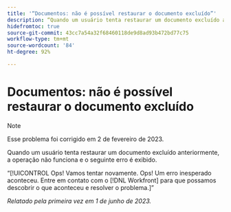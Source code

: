 ```yaml
---
title: '“Documentos: não é possível restaurar o documento excluído”'
description: “Quando um usuário tenta restaurar um documento excluído anteriormente, a operação não funciona e o erro ‘Ops!’ é exibido.”
hidefromtoc: true
source-git-commit: 43cc7a54a32f68460118de9d8ad93b472bd77c75
workflow-type: tm+mt
source-wordcount: '84'
ht-degree: 92%

---
```



# Documentos: não é possível restaurar o documento excluído

>[!NOTE]
>
>Esse problema foi corrigido em 2 de fevereiro de 2023.

<!-- On WF and WFP TOCs-->

Quando um usuário tenta restaurar um documento excluído anteriormente, a operação não funciona e o seguinte erro é exibido.

“[!UICONTROL Ops! Vamos tentar novamente. Ops! Um erro inesperado aconteceu. Entre em contato com o [!DNL Workfront] para que possamos descobrir o que aconteceu e resolver o problema.]”

_Relatado pela primeira vez em 1 de junho de 2023._

